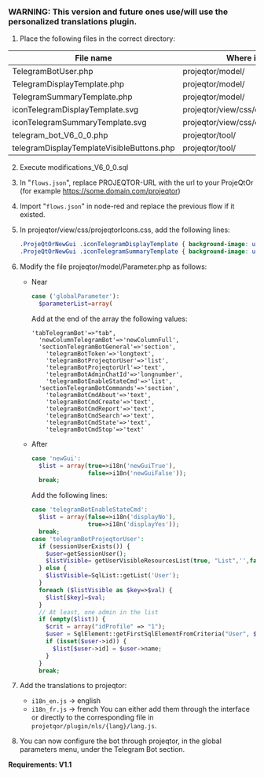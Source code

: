 ### **WARNING: This version and future ones use/will use the personalized translations plugin.**

1. Place the following files in the correct directory:

File name                                 | Where it goes
----------------------------------------- | -----------------
TelegramBotUser.php                       | projeqtor/model/
TelegramDisplayTemplate.php               | projeqtor/model/
TelegramSummaryTemplate.php               | projeqtor/model/
iconTelegramDisplayTemplate.svg           | projeqtor/view/css/customIcons/new/
iconTelegramSummaryTemplate.svg           | projeqtor/view/css/customIcons/new/
telegram_bot_V6_0_0.php                   | projeqtor/tool/
telegramDisplayTemplateVisibleButtons.php | projeqtor/tool/


2. Execute modifications_V6_0_0.sql
3. In "`flows.json`", replace PROJEQTOR-URL with the url to your ProjeQtOr (for example https://some.domain.com/projeqtor)
4. Import "`flows.json`" in node-red and replace the previous flow if it existed.
5. In projeqtor/view/css/projeqtorIcons.css, add the following lines:
    ```SCSS
    .ProjeQtOrNewGui .iconTelegramDisplayTemplate { background-image: url(customIcons/new/iconTelegramDisplayTemplate.svg);  background-repeat: no-repeat; }
    .ProjeQtOrNewGui .iconTelegramSummaryTemplate { background-image: url(customIcons/new/iconTelegramSummaryTemplate.svg);  background-repeat: no-repeat; }
    ```
6. Modify the file projeqtor/model/Parameter.php as follows:
   - Near
      ```php
      case ('globalParameter'):
        $parameterList=array(
      ```

     Add at the end of the array the following values:
      ```
      'tabTelegramBot'=>"tab",
        'newColumnTelegramBot'=>'newColumnFull',
        'sectionTelegramBotGeneral'=>'section',
          'telegramBotToken'=>'longtext',
          'telegramBotProjeqtorUser'=>'list',
          'telegramBotProjeqtorUrl'=>'text',
          'telegramBotAdminChatId'=>'longnumber',
          'telegramBotEnableStateCmd'=>'list',
        'sectionTelegramBotCommands'=>'section',
          'telegramBotCmdAbout'=>'text',
          'telegramBotCmdCreate'=>'text',
          'telegramBotCmdReport'=>'text',
          'telegramBotCmdSearch'=>'text',
          'telegramBotCmdState'=>'text',
          'telegramBotCmdStop'=>'text'
      ```
   - After
      ```php
      case 'newGui':
        $list = array(true=>i18n('newGuiTrue'),
                      false=>i18n('newGuiFalse'));
        break;
      ```

     Add the following lines:
      ```php
      case 'telegramBotEnableStateCmd':
        $list = array(false=>i18n('displayNo'),
                      true=>i18n('displayYes'));
        break;
      case 'telegramBotProjeqtorUser':
        if (sessionUserExists()) {
          $user=getSessionUser();
          $listVisible= getUserVisibleResourcesList(true, "List",'',false, false,false,true,true);
        } else {
          $listVisible=SqlList::getList('User');
        }
        foreach ($listVisible as $key=>$val) {
          $list[$key]=$val;
        }
        // At least, one admin in the list
        if (empty($list)) {
          $crit = array("idProfile" => "1");
          $user = SqlElement::getFirstSqlElementFromCriteria("User", $crit);
          if (isset($user->id)) {
            $list[$user->id] = $user->name;
          }
        }
        break;
      ```
7. Add the translations to projeqtor:
   - `i18n_en.js` -> english
   - `i18n_fr.js` -> french
   You can either add them through the interface or directly to the corresponding file in `projetqor/plugin/nls/{lang}/lang.js`.

8. You can now configure the bot through projeqtor, in the global parameters menu, under the Telegram Bot section.

**Requirements: V1.1**
